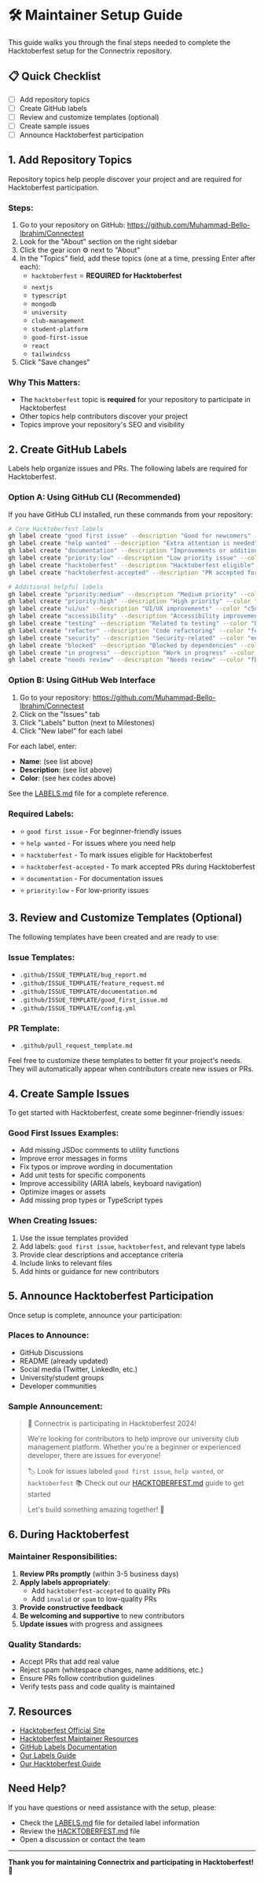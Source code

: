 # 🛠️ Maintainer Setup Guide

This guide walks you through the final steps needed to complete the Hacktoberfest setup for the Connectrix repository.

## 📋 Quick Checklist

- [ ] Add repository topics
- [ ] Create GitHub labels
- [ ] Review and customize templates (optional)
- [ ] Create sample issues
- [ ] Announce Hacktoberfest participation

## 1. Add Repository Topics

Repository topics help people discover your project and are required for Hacktoberfest participation.

### Steps:
1. Go to your repository on GitHub: https://github.com/Muhammad-Bello-Ibrahim/Connectest
2. Look for the "About" section on the right sidebar
3. Click the gear icon ⚙️ next to "About"
4. In the "Topics" field, add these topics (one at a time, pressing Enter after each):
   - `hacktoberfest` ⭐ **REQUIRED for Hacktoberfest**
   - `nextjs`
   - `typescript`
   - `mongodb`
   - `university`
   - `club-management`
   - `student-platform`
   - `good-first-issue`
   - `react`
   - `tailwindcss`
5. Click "Save changes"

### Why This Matters:
- The `hacktoberfest` topic is **required** for your repository to participate in Hacktoberfest
- Other topics help contributors discover your project
- Topics improve your repository's SEO and visibility

## 2. Create GitHub Labels

Labels help organize issues and PRs. The following labels are required for Hacktoberfest.

### Option A: Using GitHub CLI (Recommended)

If you have GitHub CLI installed, run these commands from your repository:

```bash
# Core Hacktoberfest labels
gh label create "good first issue" --description "Good for newcomers" --color "7057ff"
gh label create "help wanted" --description "Extra attention is needed" --color "008672"
gh label create "documentation" --description "Improvements or additions to documentation" --color "0075ca"
gh label create "priority:low" --description "Low priority issue" --color "d4c5f9"
gh label create "hacktoberfest" --description "Hacktoberfest eligible" --color "ff6b35"
gh label create "hacktoberfest-accepted" --description "PR accepted for Hacktoberfest" --color "2e8b57"

# Additional helpful labels
gh label create "priority:medium" --description "Medium priority" --color "fbca04"
gh label create "priority:high" --description "High priority" --color "d93f0b"
gh label create "ui/ux" --description "UI/UX improvements" --color "c5def5"
gh label create "accessibility" --description "Accessibility improvements" --color "cfd3d7"
gh label create "testing" --description "Related to testing" --color "bfdadc"
gh label create "refactor" --description "Code refactoring" --color "fef2c0"
gh label create "security" --description "Security-related" --color "ee0701"
gh label create "blocked" --description "Blocked by dependencies" --color "d93f0b"
gh label create "in progress" --description "Work in progress" --color "0e8a16"
gh label create "needs review" --description "Needs review" --color "fbca04"
```

### Option B: Using GitHub Web Interface

1. Go to your repository: https://github.com/Muhammad-Bello-Ibrahim/Connectest
2. Click on the "Issues" tab
3. Click "Labels" button (next to Milestones)
4. Click "New label" for each label

For each label, enter:
- **Name**: (see list above)
- **Description**: (see list above)
- **Color**: (see hex codes above)

See the [LABELS.md](LABELS.md) file for a complete reference.

### Required Labels:
- ⭐ `good first issue` - For beginner-friendly issues
- ⭐ `help wanted` - For issues where you need help
- ⭐ `hacktoberfest` - To mark issues eligible for Hacktoberfest
- ⭐ `hacktoberfest-accepted` - To mark accepted PRs during Hacktoberfest
- ⭐ `documentation` - For documentation issues
- ⭐ `priority:low` - For low-priority issues

## 3. Review and Customize Templates (Optional)

The following templates have been created and are ready to use:

### Issue Templates:
- `.github/ISSUE_TEMPLATE/bug_report.md`
- `.github/ISSUE_TEMPLATE/feature_request.md`
- `.github/ISSUE_TEMPLATE/documentation.md`
- `.github/ISSUE_TEMPLATE/good_first_issue.md`
- `.github/ISSUE_TEMPLATE/config.yml`

### PR Template:
- `.github/pull_request_template.md`

Feel free to customize these templates to better fit your project's needs. They will automatically appear when contributors create new issues or PRs.

## 4. Create Sample Issues

To get started with Hacktoberfest, create some beginner-friendly issues:

### Good First Issues Examples:
- Add missing JSDoc comments to utility functions
- Improve error messages in forms
- Fix typos or improve wording in documentation
- Add unit tests for specific components
- Improve accessibility (ARIA labels, keyboard navigation)
- Optimize images or assets
- Add missing prop types or TypeScript types

### When Creating Issues:
1. Use the issue templates provided
2. Add labels: `good first issue`, `hacktoberfest`, and relevant type labels
3. Provide clear descriptions and acceptance criteria
4. Include links to relevant files
5. Add hints or guidance for new contributors

## 5. Announce Hacktoberfest Participation

Once setup is complete, announce your participation:

### Places to Announce:
- GitHub Discussions
- README (already updated)
- Social media (Twitter, LinkedIn, etc.)
- University/student groups
- Developer communities

### Sample Announcement:

> 🎃 Connectrix is participating in Hacktoberfest 2024!
> 
> We're looking for contributors to help improve our university club management platform. Whether you're a beginner or experienced developer, there are issues for everyone!
> 
> 🏷️ Look for issues labeled `good first issue`, `help wanted`, or `hacktoberfest`
> 📚 Check out our [HACKTOBERFEST.md](../HACKTOBERFEST.md) guide to get started
> 
> Let's build something amazing together! 🚀

## 6. During Hacktoberfest

### Maintainer Responsibilities:
1. **Review PRs promptly** (within 3-5 business days)
2. **Apply labels appropriately**:
   - Add `hacktoberfest-accepted` to quality PRs
   - Add `invalid` or `spam` to low-quality PRs
3. **Provide constructive feedback**
4. **Be welcoming and supportive** to new contributors
5. **Update issues** with progress and assignees

### Quality Standards:
- Accept PRs that add real value
- Reject spam (whitespace changes, name additions, etc.)
- Ensure PRs follow contribution guidelines
- Verify tests pass and code quality is maintained

## 7. Resources

- [Hacktoberfest Official Site](https://hacktoberfest.com)
- [Hacktoberfest Maintainer Resources](https://hacktoberfest.com/participation/#maintainers)
- [GitHub Labels Documentation](https://docs.github.com/en/issues/using-labels-and-milestones-to-track-work/managing-labels)
- [Our Labels Guide](LABELS.md)
- [Our Hacktoberfest Guide](../HACKTOBERFEST.md)

## Need Help?

If you have questions or need assistance with the setup, please:
- Check the [LABELS.md](LABELS.md) file for detailed label information
- Review the [HACKTOBERFEST.md](../HACKTOBERFEST.md) file
- Open a discussion or contact the team

---

**Thank you for maintaining Connectrix and participating in Hacktoberfest! 🎉**
